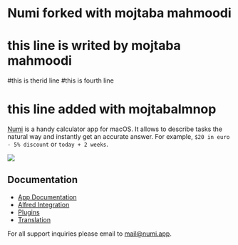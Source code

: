 # Numi forked with mojtaba mahmoodi
# this line is writed by mojtaba mahmoodi
#this is therid line
#this is fourth line
# this line added with mojtabalmnop
[Numi](https://numi.app) is a handy calculator app for macOS. It allows to describe tasks the natural way and instantly get an accurate answer. For example, `$20 in euro - 5% discount` or `today + 2 weeks`. 

![](https://numi.app/images/numi-screenshot-yellow.png)

## Documentation

* [App Documentation](../../wiki/Documentation)
* [Alfred Integration](../../wiki/Alfred-Integration)
* [Plugins](../../wiki/Plugins)
* [Translation](../../wiki/Translation)

For all support inquiries please email to [mail@numi.app](mailto:mail@numi.app).

